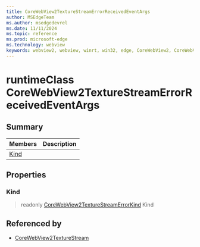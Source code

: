 ```yaml
---
title: CoreWebView2TextureStreamErrorReceivedEventArgs
author: MSEdgeTeam
ms.author: msedgedevrel
ms.date: 11/11/2024
ms.topic: reference
ms.prod: microsoft-edge
ms.technology: webview
keywords: webview2, webview, winrt, win32, edge, CoreWebView2, CoreWebView2Controller, browser control, edge html, CoreWebView2TextureStreamErrorReceivedEventArgs
---
```


# runtimeClass CoreWebView2TextureStreamErrorReceivedEventArgs



## Summary

Members|Description
--|--
[Kind](#kind) | 

## Properties

### Kind

> readonly  [CoreWebView2TextureStreamErrorKind](corewebview2texturestreamerrorkind.md) Kind






## Referenced by

- [CoreWebView2TextureStream](corewebview2texturestream.md)
